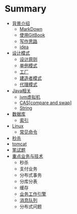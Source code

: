 # Summary

* [背景介绍](README.md)
  * [MarkDown](markdown.md)
  * [使用GitBook](shi-yong-gitbook.md)
  * [写作思路](xie-zuo-si-lu.md)
  * [idea](idea.md)
* [设计模式](chapter1.md)
  * [设计原则](chapter1/she-ji-yuan-ze.md)
  * [单例模式](chapter1/dan-li-mo-shi.md)
  * [工厂](chapter1/gong-chang.md)
  * [建造者模式](chapter1/jian-zao-zhe-mo-shi.md)
  * [代理模式](chapter1/dai-li-mo-shi.md)
* [Java相关](javaxu-ni-ji.md)
  * [jvm虚拟机](javaxu-ni-ji/jvmxu-ni-ji.md)
  * [CAS\[compare and swap\]](javaxu-ni-ji/cascompare-and-swap.md)
  * [String](javaxu-ni-ji/string.md)
* [数据库](shu-ju-ku.md)
  * [索引](shu-ju-ku/suo-yin.md)
* [Linux](linux.md)
  * [常见命令](linux/chang-jian-ming-ling.md)
* [秒杀](miao-sha.md)
* [tomcat](tomcat.md)
* [笔试题](bi-shi-ti.md)
* [重点业务与技术](zhong-dian-ye-wu-yu-ji-zhu.md)
  * 秒杀
  * 支付业务
  * 分布式事务
  * 分库分表
  * 缓存
  * [业务工作引擎](zhong-dian-ye-wu-yu-ji-zhu/bpm.md)
  * [消息队列](zhong-dian-ye-wu-yu-ji-zhu/xiao-xi-dui-lie.md)
  * 分布式问题

